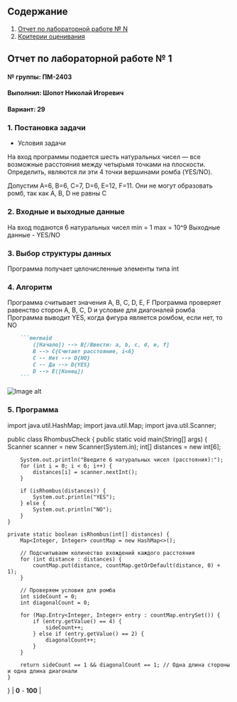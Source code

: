 ## Cодержание

1. [Отчет по лабораторной работе № N](#отчет-по-лабораторной-работе--n)
2. [Критерии оценивания](#критерии-оценивания)

## Отчет по лабораторной работе № 1

#### № группы: ПМ-2403

#### Выполнил: Шопот Николай Игоревич

#### Вариант: 29

### 1. Постановка задачи

- Условия задачи

На вход программы подается шесть натуральных чисел — все
возможные расстояния между четырьмя точками на плоскости. Определить,
являются ли эти 4 точки вершинами ромба (YES/NO).

Допустим A=6, B=6, C=7, D=6, E=12, F=11. Они не могут образовать ромб, так как A, B, D не равны C

### 2. Входные и выходные данные

На вход подаются 6 натуральных чисел 
min = 1
max = 10^9
Выходные данные - YES/NO

### 3. Выбор структуры данных

Программа получает целочисленные элементы типа int

### 4. Алгоритм
 
Программа считывает значения A, B, C, D, E, F
Программа проверяет равенство сторон A, B, C, D и условие для диагоналей ромба
Программа выводит YES, когда фигура является ромбом, если нет, то NO

```markdown
    ```mermaid
        ([Начало]) --> B[/Ввести: a, b, c, d, e, f]
        B --> C{Считает расстояние, i<6}
        C -- Нет --> D{NO}
        C -- Да --> D{YES}
        D --> E([Конец])
    ``` 
```
![Image alt](https://github.com/nickshopot/README(2)/raw//LAB1/LAB1.jpg)


### 5. Программа

import java.util.HashMap;
import java.util.Map;
import java.util.Scanner;

public class RhombusCheck {
    public static void main(String[] args) {
        Scanner scanner = new Scanner(System.in);
        int[] distances = new int[6];

        System.out.println("Введите 6 натуральных чисел (расстояния):");
        for (int i = 0; i < 6; i++) {
            distances[i] = scanner.nextInt();
        }

        if (isRhombus(distances)) {
            System.out.println("YES");
        } else {
            System.out.println("NO");
        }
    }

    private static boolean isRhombus(int[] distances) {
        Map<Integer, Integer> countMap = new HashMap<>();

        // Подсчитываем количество вхождений каждого расстояния
        for (int distance : distances) {
            countMap.put(distance, countMap.getOrDefault(distance, 0) + 1);
        }

        // Проверяем условия для ромба
        int sideCount = 0;
        int diagonalCount = 0;

        for (Map.Entry<Integer, Integer> entry : countMap.entrySet()) {
            if (entry.getValue() == 4) {
                sideCount++;
            } else if (entry.getValue() == 2) {
                diagonalCount++;
            }
        }

        return sideCount == 1 && diagonalCount == 1; // Одна длина стороны и одна длина диагонали
    }
}
                                                                                                                                          | **0** - **100** |


